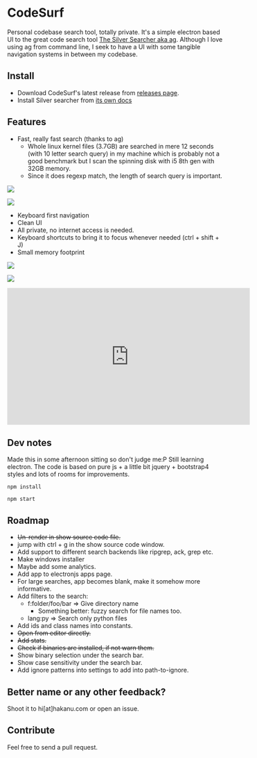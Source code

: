 # CodeSurf

Personal codebase search tool, totally private.
It's a simple electron based UI to the great code search tool [The Silver Searcher aka ag](https://github.com/ggreer/the_silver_searcher).
Although I love using ag from command line, I seek to have a UI with some tangible navigation systems in between my codebase.

## Install

* Download CodeSurf's latest release from [releases page](https://github.com/hakanu/code_surf/releases).
* Install  Silver searcher from [its own docs](https://github.com/ggreer/the_silver_searcher/blob/master/README.md)

## Features

* Fast, really fast search (thanks to ag)
  * Whole linux kernel files (3.7GB) are searched in mere 12 seconds
  (with 10 letter search query) in my 
  machine which is probably not a good benchmark but I scan the spinning disk
  with i5 8th gen with 32GB memory.
  * Since it does regexp match, the length of search query is important.

![](linux_kernel_files.png)

![](speed.png)

* Keyboard first navigation
* Clean UI
* All private, no internet access is needed.
* Keyboard shortcuts to bring it to focus whenever needed (ctrl + shift + J)
* Small memory footprint

![](memory.png)

![](quick_usage_zoomed_in.gif)

<iframe width="560" height="315" src="https://www.youtube.com/embed/bAuW-iKSVU0" frameborder="0" allow="accelerometer; autoplay; encrypted-media; gyroscope; picture-in-picture" allowfullscreen></iframe>

## Dev notes

Made this in some afternoon sitting so don't judge me:P Still learning electron.
The code is based on pure js + a little bit jquery + bootstrap4 styles and lots of rooms for improvements.

```shell
npm install

npm start
```

## Roadmap 

* ~~Un-render in show source code file.~~
* jump with ctrl + g in the show source code window. 
* Add support to different search backends like ripgrep, ack, grep etc.
* Make windows installer
* Maybe add some analytics.
* Add app to electronjs apps page.
* For large searches, app becomes blank, make it somehow more informative.
* Add filters to the search:
  * f:folder/foo/bar => Give directory name
    * Something better: fuzzy search for file names too.
  * lang:py => Search only python files
* Add ids and class names into constants.
* ~~Open from editor directly.~~
* ~~Add stats.~~
* ~~Check if binaries are installed, if not warn them.~~
* Show binary selection under the search bar.
* Show case sensitivity under the search bar.
* Add ignore patterns into settings to add into path-to-ignore.

## Better name or any other feedback?

Shoot it to hi[at]hakanu.com or open an issue.

## Contribute

Feel free to send a pull request.


